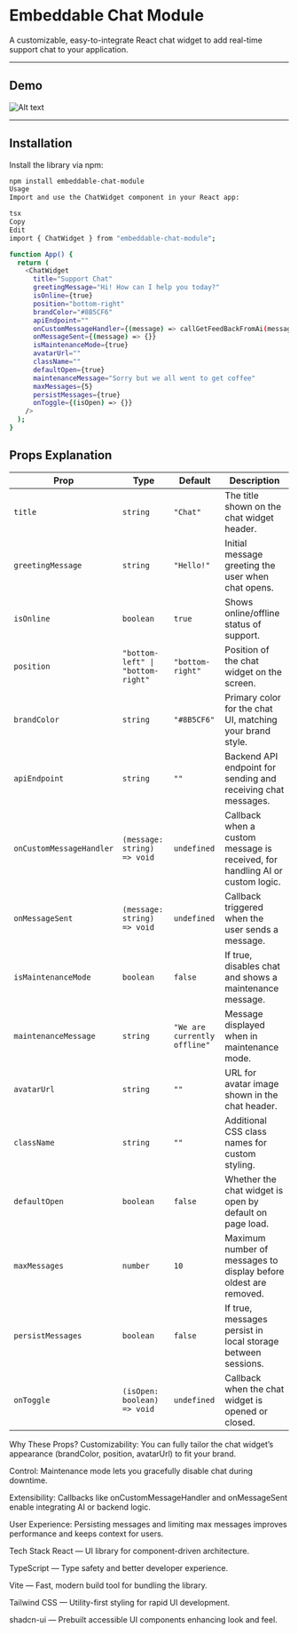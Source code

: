 # Embeddable Chat Module

A customizable, easy-to-integrate React chat widget to add real-time support chat to your application.

---

## Demo

![Alt text](demo.gif)

---

## Installation

Install the library via npm:

```bash
npm install embeddable-chat-module
Usage
Import and use the ChatWidget component in your React app:

tsx
Copy
Edit
import { ChatWidget } from "embeddable-chat-module";

function App() {
  return (
    <ChatWidget
      title="Support Chat"
      greetingMessage="Hi! How can I help you today?"
      isOnline={true}
      position="bottom-right"
      brandColor="#8B5CF6"
      apiEndpoint=""
      onCustomMessageHandler={(message) => callGetFeedBackFromAi(message)}
      onMessageSent={(message) => {}}
      isMaintenanceMode={true}
      avatarUrl=""
      className=""
      defaultOpen={true}
      maintenanceMessage="Sorry but we all went to get coffee"
      maxMessages={5}
      persistMessages={true}
      onToggle={(isOpen) => {}}
    />
  );
}
```

## Props Explanation

| Prop                  | Type                                | Default                | Description                                                                                   |
|-----------------------|-----------------------------------|------------------------|-----------------------------------------------------------------------------------------------|
| `title`               | `string`                          | `"Chat"`               | The title shown on the chat widget header.                                                   |
| `greetingMessage`     | `string`                          | `"Hello!"`             | Initial message greeting the user when chat opens.                                           |
| `isOnline`            | `boolean`                         | `true`                 | Shows online/offline status of support.                                                      |
| `position`            | `"bottom-left" \| "bottom-right"`| `"bottom-right"`       | Position of the chat widget on the screen.                                                   |
| `brandColor`          | `string`                          | `"#8B5CF6"`            | Primary color for the chat UI, matching your brand style.                                    |
| `apiEndpoint`         | `string`                          | `""`                   | Backend API endpoint for sending and receiving chat messages.                                |
| `onCustomMessageHandler` | `(message: string) => void`       | `undefined`            | Callback when a custom message is received, for handling AI or custom logic.                 |
| `onMessageSent`       | `(message: string) => void`       | `undefined`            | Callback triggered when the user sends a message.                                            |
| `isMaintenanceMode`   | `boolean`                         | `false`                | If true, disables chat and shows a maintenance message.                                      |
| `maintenanceMessage`  | `string`                          | `"We are currently offline"` | Message displayed when in maintenance mode.                                               |
| `avatarUrl`           | `string`                          | `""`                   | URL for avatar image shown in the chat header.                                               |
| `className`           | `string`                          | `""`                   | Additional CSS class names for custom styling.                                               |
| `defaultOpen`         | `boolean`                         | `false`                | Whether the chat widget is open by default on page load.                                     |
| `maxMessages`         | `number`                          | `10`                   | Maximum number of messages to display before oldest are removed.                             |
| `persistMessages`     | `boolean`                         | `false`                | If true, messages persist in local storage between sessions.                                |
| `onToggle`            | `(isOpen: boolean) => void`       | `undefined`            | Callback when the chat widget is opened or closed.                                           |

Why These Props?
Customizability: You can fully tailor the chat widget’s appearance (brandColor, position, avatarUrl) to fit your brand.

Control: Maintenance mode lets you gracefully disable chat during downtime.

Extensibility: Callbacks like onCustomMessageHandler and onMessageSent enable integrating AI or backend logic.

User Experience: Persisting messages and limiting max messages improves performance and keeps context for users.

Tech Stack
React — UI library for component-driven architecture.

TypeScript — Type safety and better developer experience.

Vite — Fast, modern build tool for bundling the library.

Tailwind CSS — Utility-first styling for rapid UI development.

shadcn-ui — Prebuilt accessible UI components enhancing look and feel.
